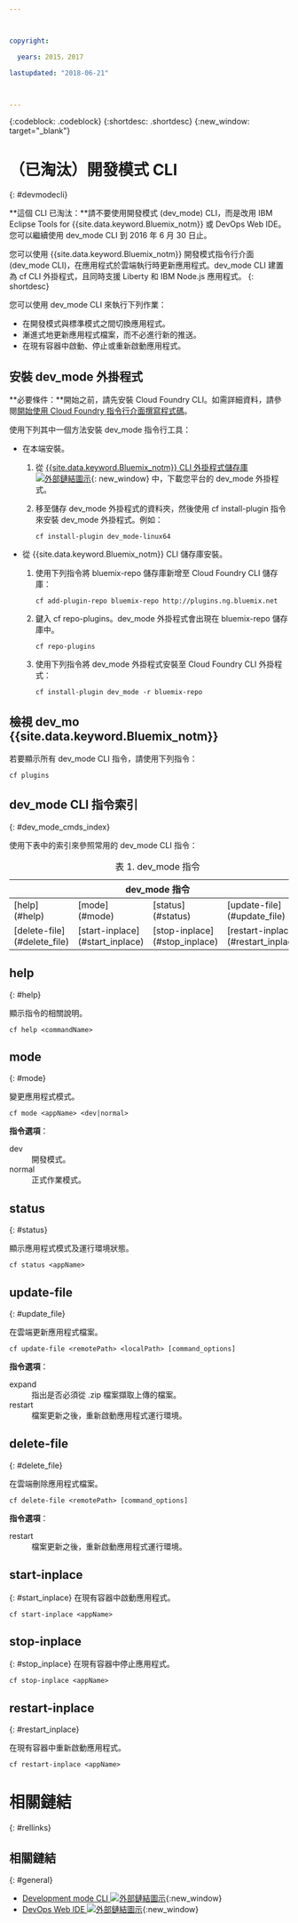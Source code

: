 ```yaml
---



copyright:

  years: 2015，2017

lastupdated: "2018-06-21"



---
```


{:codeblock: .codeblock}
{:shortdesc: .shortdesc}
{:new_window: target="_blank"}

# （已淘汰）開發模式 CLI
{: #devmodecli}


**這個 CLI 已淘汰：**請不要使用開發模式 (dev_mode) CLI，而是改用 IBM Eclipse Tools for {{site.data.keyword.Bluemix_notm}} 或 DevOps Web IDE。您可以繼續使用 dev_mode CLI 到 2016 年 6 月 30 日止。

您可以使用 {{site.data.keyword.Bluemix_notm}} 開發模式指令行介面 (dev_mode CLI)，在應用程式於雲端執行時更新應用程式。dev_mode CLI 建置為 cf CLI 外掛程式，且同時支援 Liberty 和 IBM Node.js 應用程式。
{: shortdesc}


您可以使用 dev_mode CLI 來執行下列作業：
- 在開發模式與標準模式之間切換應用程式。
- 漸進式地更新應用程式檔案，而不必進行新的推送。
- 在現有容器中啟動、停止或重新啟動應用程式。

## 安裝 dev_mode 外掛程式
**必要條件：**開始之前，請先安裝 Cloud Foundry CLI。如需詳細資料，請參閱[開始使用 Cloud Foundry 指令行介面撰寫程式碼](https://github.com/cloudfoundry/cli)。


使用下列其中一個方法安裝 dev_mode 指令行工具：
- 在本端安裝。
  1. 從 [{{site.data.keyword.Bluemix_notm}} CLI 外掛程式儲存庫 ![外部鏈結圖示](../../../icons/launch-glyph.svg)](http://plugins.ng.bluemix.net){: new_window} 中，下載您平台的 dev_mode 外掛程式。
  2. 移至儲存 dev_mode 外掛程式的資料夾，然後使用 cf install-plugin 指令來安裝 dev_mode 外掛程式。例如：

        ```
        cf install-plugin dev_mode-linux64
        ```

- 從 {{site.data.keyword.Bluemix_notm}} CLI 儲存庫安裝。
  1. 使用下列指令將 bluemix-repo 儲存庫新增至 Cloud Foundry CLI 儲存庫：

        ```
        cf add-plugin-repo bluemix-repo http://plugins.ng.bluemix.net
        ```

  2. 鍵入 cf repo-plugins。dev_mode 外掛程式會出現在 bluemix-repo 儲存庫中。

		```
        cf repo-plugins
        ```

  3. 使用下列指令將 dev_mode 外掛程式安裝至 Cloud Foundry CLI 外掛程式：

        ```
        cf install-plugin dev_mode -r bluemix-repo
        ```

## 檢視 dev_mo {{site.data.keyword.Bluemix_notm}}  

若要顯示所有 dev_mode CLI 指令，請使用下列指令：

```
cf plugins
```

## dev_mode CLI 指令索引
{: #dev_mode_cmds_index}

使用下表中的索引來參照常用的 dev_mode CLI 指令：

<table summary="dev_mode 指令索引">
 <caption>表 1. dev_mode 指令</caption>
 <thead>
 <th colspan="4">dev_mode 指令</th>
 </thead>
 <tbody>
 <tr>
 <td>[help](#help)</td>
 <td>[mode](#mode)</td>
 <td>[status](#status)</td>
 <td>[update-file](#update_file)</td>
 </tr>
 <tr>
 <td>[delete-file](#delete_file)</td>
 <td>[start-inplace](#start_inplace)</td>
 <td>[stop-inplace](#stop_inplace)</td>
 <td>[restart-inplace](#restart_inplace)</td>
 </tr>
  </tbody>
 </table>


## help
{: #help}

顯示指令的相關說明。

```
cf help <commandName>
```


## mode
{: #mode}

變更應用程式模式。

```
cf mode <appName> <dev|normal>
```
<strong>指令選項</strong>：

   <dl>
   <dt>dev</dt>
   <dd>開發模式。</dd>
   <dt>normal</dt>
   <dd>正式作業模式。</dd>
   </dl>


## status
{: #status}

顯示應用程式模式及運行環境狀態。
```
cf status <appName>
```



## update-file
{: #update_file}

在雲端更新應用程式檔案。

```
cf update-file <remotePath> <localPath> [command_options]
```


<strong>指令選項</strong>：

   <dl>
   <dt>expand</dt>
   <dd>指出是否必須從 .zip 檔案擷取上傳的檔案。</dd>
   <dt>restart</dt>
   <dd>檔案更新之後，重新啟動應用程式運行環境。</dd>
   </dl>



## delete-file
{: #delete_file}

在雲端刪除應用程式檔案。

```
cf delete-file <remotePath> [command_options]
```


<strong>指令選項</strong>：
 <dl>
   <dt>restart</dt>
   <dd>檔案更新之後，重新啟動應用程式運行環境。</dd>
  </dl>


## start-inplace
{: #start_inplace}
在現有容器中啟動應用程式。

```
cf start-inplace <appName>
```



## stop-inplace
{: #stop_inplace}
在現有容器中停止應用程式。

```
cf stop-inplace <appName>
```



## restart-inplace
{: #restart_inplace}

在現有容器中重新啟動應用程式。

```
cf restart-inplace <appName>
```



# 相關鏈結
{: #rellinks}

## 相關鏈結
{: #general}
* [Development mode CLI ![外部鏈結圖示](../../../icons/launch-glyph.svg)](http://clis.ng.bluemix.net/ui/repository.html#cf-plugins){:new_window}
* [DevOps Web IDE ![外部鏈結圖示](../../../icons/launch-glyph.svg)](https://hub.jazz.net/docs/deploy/){:new_window}
